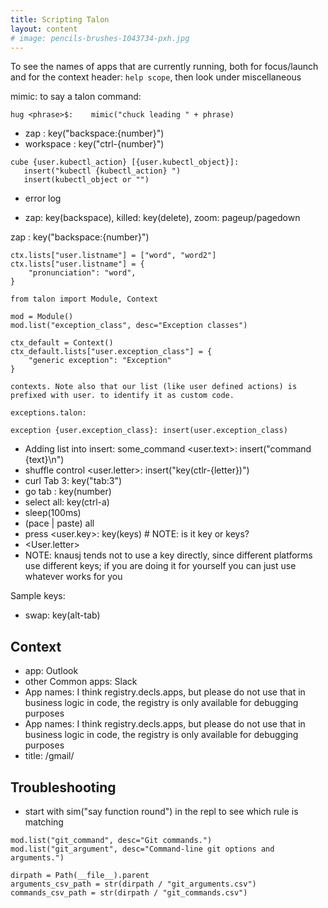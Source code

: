 ```yaml
---
title: Scripting Talon
layout: content
# image: pencils-brushes-1043734-pxh.jpg
---
```


To see the names of apps that are currently running, both for focus/launch and for the context header: `help scope`, then look under miscellaneous


mimic: to say a talon command:
```
hug <phrase>$:    mimic("chuck leading " + phrase)
```

- zap <number>: key("backspace:{number}")
- workspace <number>: key("ctrl-{number}")

```
cube {user.kubectl_action} [{user.kubectl_object}]:
   insert("kubectl {kubectl_action} ")
   insert(kubectl_object or "")
```

- error log

-  zap: key(backspace), killed: key(delete), zoom: pageup/pagedown

zap <number>: key("backspace:{number}")

```
ctx.lists["user.listname"] = ["word", "word2"]
ctx.lists["user.listname"] = {
    "pronunciation": "word",
}
```

```
from talon import Module, Context

mod = Module()
mod.list("exception_class", desc="Exception classes")

ctx_default = Context()
ctx_default.lists["user.exception_class"] = {
    "generic exception": "Exception"
}

contexts. Note also that our list (like user defined actions) is prefixed with user. to identify it as custom code.

exceptions.talon:

exception {user.exception_class}: insert(user.exception_class)

```

- Adding list into insert: some_command <user.text>: insert("command {text}\n")
- shuffle  control <user.letter>:     insert("key(ctlr-{letter})")
- curl Tab 3: key("tab:3")
- go tab <number>: key(number)
- select all: key(ctrl-a)
-  sleep(100ms)
- (pace |  paste) all
-  press <user.key>:  key(keys)  # NOTE: is it key or keys?
- <User.letter>
- NOTE: knausj tends not to use a key directly, since different platforms use different keys; if you are doing it for yourself you can just use whatever works for you



Sample keys:
- swap: key(alt-tab)


 ## Context

- app: Outlook
-  other Common apps: Slack
- App names:  I think registry.decls.apps, but please do not use that in business logic in code, the registry is only available for debugging purposes
- App names:  I think registry.decls.apps, but please do not use that in business logic in code, the registry is only available for debugging purposes
- title: /gmail/


## Troubleshooting
- start with sim("say function round") in the repl to see which rule is matching



```
mod.list("git_command", desc="Git commands.")
mod.list("git_argument", desc="Command-line git options and arguments.")

dirpath = Path(__file__).parent
arguments_csv_path = str(dirpath / "git_arguments.csv")
commands_csv_path = str(dirpath / "git_commands.csv")

```